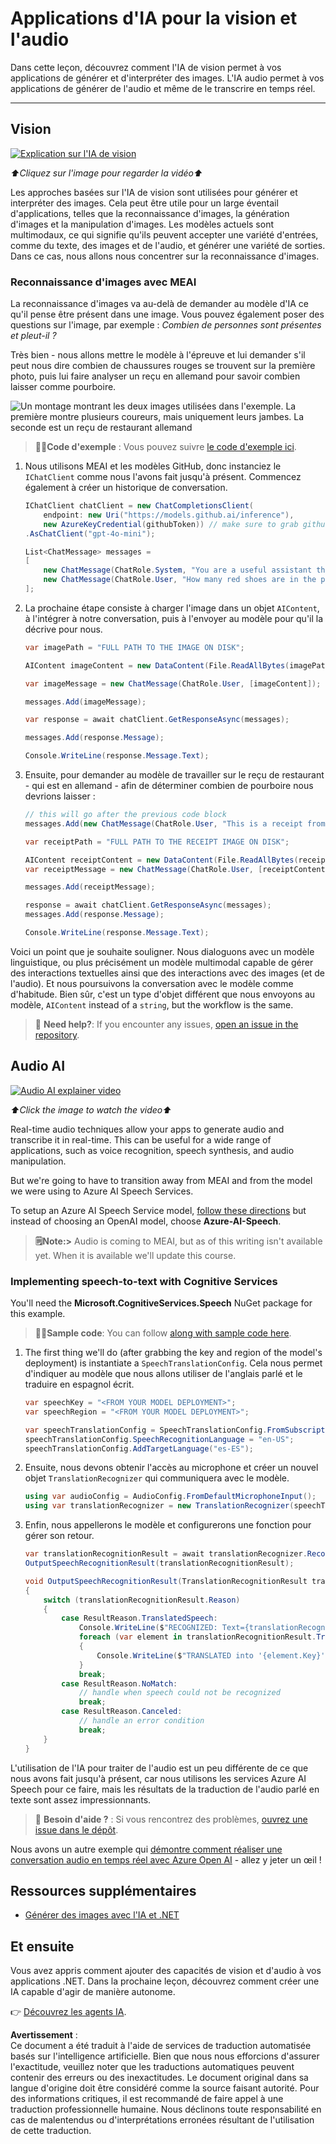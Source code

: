 # Applications d'IA pour la vision et l'audio

Dans cette leçon, découvrez comment l'IA de vision permet à vos applications de générer et d'interpréter des images. L'IA audio permet à vos applications de générer de l'audio et même de le transcrire en temps réel.

---

## Vision

[![Explication sur l'IA de vision](https://img.youtube.com/vi/QXbASt1KXuw/0.jpg)](https://youtu.be/QXbASt1KXuw?feature=shared)

_⬆️Cliquez sur l'image pour regarder la vidéo⬆️_

Les approches basées sur l'IA de vision sont utilisées pour générer et interpréter des images. Cela peut être utile pour un large éventail d'applications, telles que la reconnaissance d'images, la génération d'images et la manipulation d'images. Les modèles actuels sont multimodaux, ce qui signifie qu'ils peuvent accepter une variété d'entrées, comme du texte, des images et de l'audio, et générer une variété de sorties. Dans ce cas, nous allons nous concentrer sur la reconnaissance d'images.

### Reconnaissance d'images avec MEAI

La reconnaissance d'images va au-delà de demander au modèle d'IA ce qu'il pense être présent dans une image. Vous pouvez également poser des questions sur l'image, par exemple : _Combien de personnes sont présentes et pleut-il ?_

Très bien - nous allons mettre le modèle à l'épreuve et lui demander s'il peut nous dire combien de chaussures rouges se trouvent sur la première photo, puis lui faire analyser un reçu en allemand pour savoir combien laisser comme pourboire.

![Un montage montrant les deux images utilisées dans l'exemple. La première montre plusieurs coureurs, mais uniquement leurs jambes. La seconde est un reçu de restaurant allemand](../../../translated_images/example-visual-image.e2fc4ffa5f01b3d65bb9bd5d23eebf97513bf486b761209b28fea06b63a11f6c.fr.png)

> 🧑‍💻**Code d'exemple** : Vous pouvez suivre [le code d'exemple ici](../../../03-CoreGenerativeAITechniques/src/Vision-01MEAI-GitHubModels).

1. Nous utilisons MEAI et les modèles GitHub, donc instanciez le `IChatClient` comme nous l'avons fait jusqu'à présent. Commencez également à créer un historique de conversation.

    ```csharp
    IChatClient chatClient = new ChatCompletionsClient(
        endpoint: new Uri("https://models.github.ai/inference"),
        new AzureKeyCredential(githubToken)) // make sure to grab githubToken from the secrets or environment
    .AsChatClient("gpt-4o-mini");

    List<ChatMessage> messages = 
    [
        new ChatMessage(ChatRole.System, "You are a useful assistant that describes images using a direct style."),
        new ChatMessage(ChatRole.User, "How many red shoes are in the photo?") // we'll start with the running photo
    ];
    ```

1. La prochaine étape consiste à charger l'image dans un objet `AIContent`, à l'intégrer à notre conversation, puis à l'envoyer au modèle pour qu'il la décrive pour nous.

    ```csharp
    var imagePath = "FULL PATH TO THE IMAGE ON DISK";

    AIContent imageContent = new DataContent(File.ReadAllBytes(imagePath), "image/jpeg"); // the important part here is that we're loading it in bytes. The image could come from anywhere.

    var imageMessage = new ChatMessage(ChatRole.User, [imageContent]);

    messages.Add(imageMessage);

    var response = await chatClient.GetResponseAsync(messages);

    messages.Add(response.Message);

    Console.WriteLine(response.Message.Text);
    ```

1. Ensuite, pour demander au modèle de travailler sur le reçu de restaurant - qui est en allemand - afin de déterminer combien de pourboire nous devrions laisser :

    ```csharp
    // this will go after the previous code block
    messages.Add(new ChatMessage(ChatRole.User, "This is a receipt from a lunch. I had the sausage. How much of a tip should I leave?"));

    var receiptPath = "FULL PATH TO THE RECEIPT IMAGE ON DISK";

    AIContent receiptContent = new DataContent(File.ReadAllBytes(receiptPath), "image/jpeg");
    var receiptMessage = new ChatMessage(ChatRole.User, [receiptContent]);

    messages.Add(receiptMessage);

    response = await chatClient.GetResponseAsync(messages);
    messages.Add(response.Message);

    Console.WriteLine(response.Message.Text);
    ```

Voici un point que je souhaite souligner. Nous dialoguons avec un modèle linguistique, ou plus précisément un modèle multimodal capable de gérer des interactions textuelles ainsi que des interactions avec des images (et de l'audio). Et nous poursuivons la conversation avec le modèle comme d'habitude. Bien sûr, c'est un type d'objet différent que nous envoyons au modèle, `AIContent` instead of a `string`, but the workflow is the same.

> 🙋 **Need help?**: If you encounter any issues, [open an issue in the repository](https://github.com/microsoft/Generative-AI-for-beginners-dotnet/issues/new).

## Audio AI

[![Audio AI explainer video](https://img.youtube.com/vi/fuquPXRNqCo/0.jpg)](https://youtu.be/fuquPXRNqCo?feature=shared)

_⬆️Click the image to watch the video⬆️_

Real-time audio techniques allow your apps to generate audio and transcribe it in real-time. This can be useful for a wide range of applications, such as voice recognition, speech synthesis, and audio manipulation.

But we're going to have to transition away from MEAI and from the model we were using to Azure AI Speech Services.

To setup an Azure AI Speech Service model, [follow these directions](../02-SetupDevEnvironment/getting-started-azure-openai.md) but instead of choosing an OpenAI model, choose **Azure-AI-Speech**.

> **🗒️Note:>** Audio is coming to MEAI, but as of this writing isn't available yet. When it is available we'll update this course.

### Implementing speech-to-text with Cognitive Services

You'll need the **Microsoft.CognitiveServices.Speech** NuGet package for this example.

> 🧑‍💻**Sample code**: You can follow [along with sample code here](../../../03-CoreGenerativeAITechniques/src/Audio-01-SpeechMic).

1. The first thing we'll do (after grabbing the key and region of the model's deployment) is instantiate a `SpeechTranslationConfig`. Cela nous permet d'indiquer au modèle que nous allons utiliser de l'anglais parlé et le traduire en espagnol écrit.

    ```csharp
    var speechKey = "<FROM YOUR MODEL DEPLOYMENT>";
    var speechRegion = "<FROM YOUR MODEL DEPLOYMENT>";

    var speechTranslationConfig = SpeechTranslationConfig.FromSubscription(speechKey, speechRegion);
    speechTranslationConfig.SpeechRecognitionLanguage = "en-US";
    speechTranslationConfig.AddTargetLanguage("es-ES");
    ```

1. Ensuite, nous devons obtenir l'accès au microphone et créer un nouvel objet `TranslationRecognizer` qui communiquera avec le modèle.

    ```csharp
    using var audioConfig = AudioConfig.FromDefaultMicrophoneInput();
    using var translationRecognizer = new TranslationRecognizer(speechTranslationConfig, audioConfig);
    ```

1. Enfin, nous appellerons le modèle et configurerons une fonction pour gérer son retour.

    ```csharp
    var translationRecognitionResult = await translationRecognizer.RecognizeOnceAsync();
    OutputSpeechRecognitionResult(translationRecognitionResult);

    void OutputSpeechRecognitionResult(TranslationRecognitionResult translationRecognitionResult)
    {
        switch (translationRecognitionResult.Reason)
        {
            case ResultReason.TranslatedSpeech:
                Console.WriteLine($"RECOGNIZED: Text={translationRecognitionResult.Text}");
                foreach (var element in translationRecognitionResult.Translations)
                {
                    Console.WriteLine($"TRANSLATED into '{element.Key}': {element.Value}");
                }
                break;
            case ResultReason.NoMatch:
                // handle when speech could not be recognized
                break;
            case ResultReason.Canceled:
                // handle an error condition
                break;
        }
    }
    ```

L'utilisation de l'IA pour traiter de l'audio est un peu différente de ce que nous avons fait jusqu'à présent, car nous utilisons les services Azure AI Speech pour ce faire, mais les résultats de la traduction de l'audio parlé en texte sont assez impressionnants.

> 🙋 **Besoin d'aide ?** : Si vous rencontrez des problèmes, [ouvrez une issue dans le dépôt](https://github.com/microsoft/Generative-AI-for-beginners-dotnet/issues/new).

Nous avons un autre exemple qui [démontre comment réaliser une conversation audio en temps réel avec Azure Open AI](../../../03-CoreGenerativeAITechniques/src/Audio-02-RealTimeAudio) - allez y jeter un œil !

## Ressources supplémentaires

- [Générer des images avec l'IA et .NET](https://learn.microsoft.com/dotnet/ai/quickstarts/quickstart-openai-generate-images?tabs=azd&pivots=openai)

## Et ensuite

Vous avez appris comment ajouter des capacités de vision et d'audio à vos applications .NET. Dans la prochaine leçon, découvrez comment créer une IA capable d'agir de manière autonome.

👉 [Découvrez les agents IA](./04-agents.md).

**Avertissement** :  
Ce document a été traduit à l'aide de services de traduction automatisée basés sur l'intelligence artificielle. Bien que nous nous efforcions d'assurer l'exactitude, veuillez noter que les traductions automatiques peuvent contenir des erreurs ou des inexactitudes. Le document original dans sa langue d'origine doit être considéré comme la source faisant autorité. Pour des informations critiques, il est recommandé de faire appel à une traduction professionnelle humaine. Nous déclinons toute responsabilité en cas de malentendus ou d'interprétations erronées résultant de l'utilisation de cette traduction.